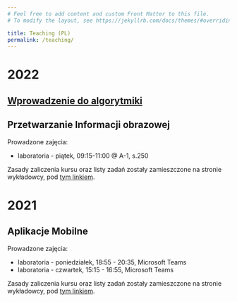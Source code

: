 ```yaml
---
# Feel free to add content and custom Front Matter to this file.
# To modify the layout, see https://jekyllrb.com/docs/themes/#overriding-theme-defaults

title: Teaching (PL)
permalink: /teaching/
---
```

# 2022
## [Wprowadzenie do algorytmiki](courses/introduction-to-algorithms.md)



## Przetwarzanie Informacji obrazowej

Prowadzone zajęcia:
* laboratoria - piątek, 09:15-11:00 @ A-1, s.250


Zasady zaliczenia kursu oraz listy zadań zostały zamieszczone na stronie wykładowcy, pod [tym linkiem](https://syga.kft.pwr.edu.pl/courses/pio/lab.html). 


# 2021
## Aplikacje Mobilne

Prowadzone zajęcia:
* laboratoria - poniedziałek, 18:55 - 20:35, Microsoft Teams
* laboratoria - czwartek, 15:15 - 16:55, Microsoft Teams


Zasady zaliczenia kursu oraz listy zadań zostały zamieszczone na stronie wykładowcy, pod [tym linkiem](https://cs.pwr.edu.pl/zawada/am/). 